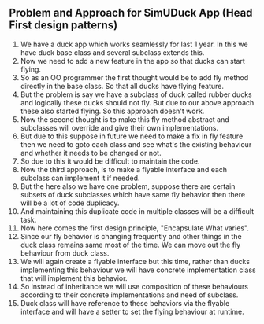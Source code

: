 ## Problem and Approach for SimUDuck App (Head First design patterns)
1) We have a duck app which works seamlessly for last 1 year. In this we have duck base class and several subclass extends this.
2) Now we need to add a new feature in the app so that ducks can start flying.
3) So as an OO programmer the first thought would be to add fly method directly in the base class. So that all ducks have flying feature.
4) But the problem is say we have a subclass of duck called rubber ducks and logically these ducks should not fly. But due to our above approach these also started flying. So this approach doesn't work.
5) Now the second thought is to make this fly method abstract and subclasses will override and give their own implementations.
6) But due to this suppose in future we need to make a fix in fly feature then we need to goto each class and see what's the existing behaviour and whether it needs to be changed or not.
7) So due to this it would be difficult to maintain the code.
8) Now the third approach, is to make a flyable interface and each subclass can implement it if needed.
9) But the here also we have one problem, suppose there are certain subsets of duck subclasses which have same fly behavior then there will be a lot of code duplicacy.
10) And maintaining this duplicate code in multiple classes will be a difficult task.
11) Now here comes the first design principle, "Encapsulate What varies".
12) Since our fly behavior is changing frequently and other things in the duck class remains same most of the time. We can move out the fly behaviour from duck class.
13) We will again create a flyable interface but this time, rather than ducks implementing this behaviour we will have concrete implementation class that will implement this behavior.
14) So instead of inheritance we will use composition of these behaviours according to their concrete implementations and need of subclass.
15) Duck class will have reference to these behaviors via the flyable interface and will have a setter to set the flying behaviour at runtime.
